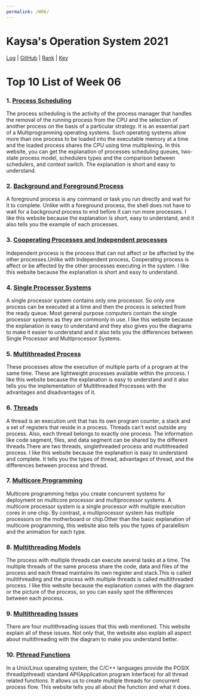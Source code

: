 ```yaml
---
permalink: /W06/
---
```


# Kaysa's Operation System 2021

[Log](TXT/mylog.txt) | [GitHub](https://github.com/kaysakay/os211) | [Rank](TXT/myrank.txt) | [Key](TXT/mypubkey.txt)

# Top 10 List of Week 06

### 1. [**Process Scheduling**](https://www.tutorialspoint.com/operating_system/os_process_scheduling.htm)<br>
The process scheduling is the activity of the process manager that handles the removal of the running process from the CPU and the selection of another process on the basis of a particular strategy. It is an essential part of a Multiprogramming operating systems. Such operating systems allow more than one process to be loaded into the executable memory at a time and the loaded process shares the CPU using time multiplexing. In this website, you can get the explanation of processes scheduling queues, two-state process model, schedulers types and the comparison between schedulers, and context switch. The explanation is short and easy to understand.

### 2. [**Background and Foreground Process**](https://www.lifewire.com/multitasking-background-foreground-process-2180219)<br>
A foreground process is any command or task you run directly and wait for it to complete. Unlike with a foreground process, the shell does not have to wait for a background process to end before it can run more processes. I like this website because the explanation is short, easy to understand, and it also tells you the example of each processes.

### 3. [**Cooperating Processes and Independent processes**](https://bitsofcomputer.blogspot.com/2016/01/cooperatingprocess.html)<br>
Independent process is the process that can not affect or be affected by the other processes.Unlike with Independent process, Cooperating process is affect or be affected by the other processes executing in the system. I like this website because the explanation is short and easy to understand.

### 4. [**Single Processor Systems**](https://www.tutorialspoint.com/Single-Processor-Systems)<br>
A single processor system contains only one processor. So only one process can be executed at a time and then the process is selected from the ready queue. Most general purpose computers contain the single processor systems as they are commonly in use. I like this website because the explanation is easy to understand and they also gives you the diagrams to make it easier to understand and it also tells you the differences between Single Processor and Multiprocessor Systems.

### 5. [**Multithreaded Process**](https://www.tutorialspoint.com/single-threaded-and-multi-threaded-processes)<br>
These processes allow the execution of multiple parts of a program at the same time. These are lightweight processes available within the process. I like this website because the explanation is easy to understand and it also tells you the implementation of Multithreaded Processes with the advantages and disadvantages of it.

### 6. [**Threads**](https://afteracademy.com/blog/what-is-a-thread-in-os-and-what-are-the-differences-between-a-process-and-a-thread)<br>
A thread is an execution unit that has its own program counter, a stack and a set of registers that reside in a process. Threads can’t exist outside any process. Also, each thread belongs to exactly one process. The information like code segment, files, and data segment can be shared by the different threads.There are two threads, singlethreaded process and multithreaded process. I like this website because the explanation is easy to understand and complete. It tells you the types of thread, advantages of thread, and the differences between process and thread.

### 7. [**Multicore Programming**](https://www.mathworks.com/help/simulink/ug/concepts-in-multicore-programming.html)<br>
Multicore programming helps you create concurrent systems for deployment on multicore processor and multiprocessor systems. A multicore processor system is a single processor with multiple execution cores in one chip. By contrast, a multiprocessor system has multiple processors on the motherboard or chip.Other than the basic explanation of multicore programming, this website also tells you the types of paralellism and the animation for each type.

### 8. [**Multithreading Models**](https://binaryterms.com/multithreading-models-in-operating-system.html)<br>
The process with multiple threads can execute several tasks at a time. The multiple threads of the same process share the code, data and files of the process and each thread maintains its own register and stack.This is called multithreading and the process with multiple threads is called multithreaded process. I like this website because the explanation comes with the diagram or the picture of the process, so you can easily spot the differences between each process.

### 9. [**Multithreading Issues**](https://www.studytonight.com/operating-system/multithreading)<br>
There are four multithreading issues that this web mentioned. This website explain all of these issues. Not only that, the website also explain all aspect about multithreading with the diagram to make you understand better.

### 10. [**Pthread Functions**](https://www.geeksforgeeks.org/thread-functions-in-c-c/)<br>
In a Unix/Linux operating system, the C/C++ languages provide the POSIX thread(pthread) standard API(Application program Interface) for all thread related functions. It allows us to create multiple threads for concurrent process flow. This website tells you all about the function and what it does.
